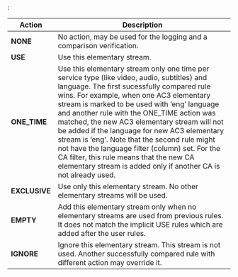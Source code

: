 :

Action              | Description
--------------------|------------
**NONE**            | No action, may be used for the logging and a comparison verification.
**USE**             | Use this elementary stream.
**ONE\_TIME**       | Use this elementary stream only one time per service type (like video,   audio, subtitles) and language. The first sucessfully compared rule wins. For example, when one AC3 elementary stream is marked to be used with ‘eng’ language and another rule with the ONE\_TIME action was   matched, the new AC3 elementary stream will not be added if the language for new AC3 elementary stream is ‘eng’. Note that the second rule might not have the language filter (column) set.   For the CA filter, this rule means that the new CA elementary stream is added only if another CA is not already used. 
**EXCLUSIVE**       | Use only this elementary stream. No other elementary streams will be used.
**EMPTY**           | Add this elementary stream only when no elementary streams are used from previous rules. It does not match the implicit USE rules which are added after the user rules.
**IGNORE**          | Ignore this elementary stream. This stream is not used. Another successfully compared rule with different action may override it.
